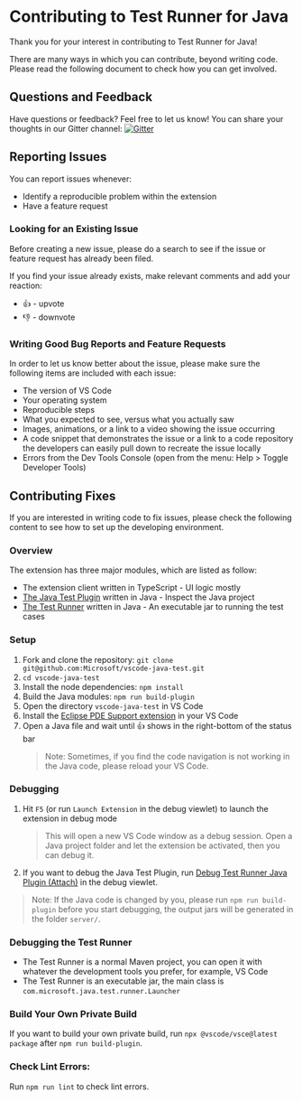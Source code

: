 # Contributing to Test Runner for Java

Thank you for your interest in contributing to Test Runner for Java!

There are many ways in which you can contribute, beyond writing code. Please read the following document to check how you can get involved.

## Questions and Feedback
Have questions or feedback? Feel free to let us know! You can share your thoughts in our Gitter channel: [![Gitter](https://badges.gitter.im/Microsoft/vscode-java-test.svg)](https://gitter.im/Microsoft/vscode-java-test)

## Reporting Issues
You can report issues whenever:
- Identify a reproducible problem within the extension
- Have a feature request

### Looking for an Existing Issue
Before creating a new issue, please do a search to see if the issue or feature request has already been filed.

If you find your issue already exists, make relevant comments and add your reaction:
- 👍 - upvote
- 👎 - downvote
 
### Writing Good Bug Reports and Feature Requests
In order to let us know better about the issue, please make sure the following items are included with each issue:
- The version of VS Code
- Your operating system
- Reproducible steps
- What you expected to see, versus what you actually saw
- Images, animations, or a link to a video showing the issue occurring
- A code snippet that demonstrates the issue or a link to a code repository the developers can easily pull down to recreate the issue locally
- Errors from the Dev Tools Console (open from the menu: Help > Toggle Developer Tools)
 
## Contributing Fixes
If you are interested in writing code to fix issues, please check the following content to see how to set up the developing environment.

### Overview
The extension has three major modules, which are listed as follow:
- The extension client written in TypeScript - UI logic mostly
- [The Java Test Plugin](https://github.com/Microsoft/vscode-java-test/tree/main/java-extension/com.microsoft.java.test.plugin) written in Java - Inspect the Java project 
- [The Test Runner](https://github.com/Microsoft/vscode-java-test/tree/main/java-extension/com.microsoft.java.test.runner) written in Java - An executable jar to running the test cases

### Setup
1. Fork and clone the repository: `git clone git@github.com:Microsoft/vscode-java-test.git`
2. `cd vscode-java-test`
3. Install the node dependencies: `npm install`
4. Build the Java modules: `npm run build-plugin`
5. Open the directory `vscode-java-test` in VS Code
6. Install the [Eclipse PDE Support extension](https://marketplace.visualstudio.com/items?itemName=yaozheng.vscode-pde) in your VS Code
7. Open a Java file and wait until 👍 shows in the right-bottom of the status bar
    > Note: Sometimes, if you find the code navigation is not working in the Java code, please reload your VS Code.

### Debugging
1. Hit `F5` (or run `Launch Extension` in the debug viewlet) to launch the extension in debug mode
    > This will open a new VS Code window as a debug session. Open a Java project folder and let the extension be activated, then you can debug it.
2. If you want to debug the Java Test Plugin, run [Debug Test Runner Java Plugin (Attach)](https://github.com/microsoft/vscode-java-test/blob/main/.vscode/launch.json) in the debug viewlet.

> Note: If the Java code is changed by you, please run `npm run build-plugin` before you start debugging, the output jars will be generated in the folder `server/`.

### Debugging the Test Runner
- The Test Runner is a normal Maven project, you can open it with whatever the development tools you prefer, for example, VS Code
- The Test Runner is an executable jar, the main class is `com.microsoft.java.test.runner.Launcher`

### Build Your Own Private Build
If you want to build your own private build, run `npx @vscode/vsce@latest package` after `npm run build-plugin`.

### Check Lint Errors:
Run `npm run lint` to check lint errors.
